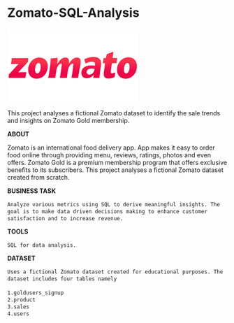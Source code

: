 # Zomato-SQL-Analysis
![Sample Image](zomato.png)

This project analyses a fictional Zomato dataset to identify the sale trends and insights on Zomato Gold membership. 

**ABOUT**

   Zomato is an international food delivery app. App makes it easy to order food online through providing menu, reviews, ratings, photos and even offers. Zomato Gold is a premium membership program that offers 
   exclusive benefits to its subscribers.
   This project analyses a fictional  Zomato dataset created from scratch. 
 
**BUSINESS TASK**

    Analyze various metrics using SQL to derive meaningful insights. The goal is to make data driven decisions making to enhance customer satisfaction and to increase revenue.

**TOOLS**

    SQL for data analysis.

**DATASET**

    Uses a fictional Zomato dataset created for educational purposes. The dataset includes four tables namely

    1.goldusers_signup
    2.product
    3.sales
    4.users

  

 
